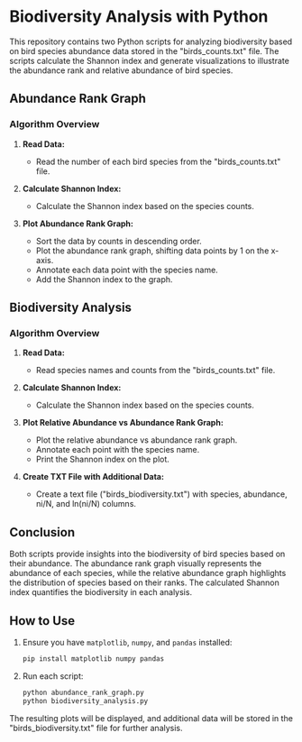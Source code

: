 # Biodiversity Analysis with Python

This repository contains two Python scripts for analyzing biodiversity based on bird species abundance data stored in the "birds_counts.txt" file. The scripts calculate the Shannon index and generate visualizations to illustrate the abundance rank and relative abundance of bird species.

## Abundance Rank Graph

### Algorithm Overview

1. **Read Data:**
   - Read the number of each bird species from the "birds_counts.txt" file.

2. **Calculate Shannon Index:**
   - Calculate the Shannon index based on the species counts.

3. **Plot Abundance Rank Graph:**
   - Sort the data by counts in descending order.
   - Plot the abundance rank graph, shifting data points by 1 on the x-axis.
   - Annotate each data point with the species name.
   - Add the Shannon index to the graph.

## Biodiversity Analysis

### Algorithm Overview

1. **Read Data:**
   - Read species names and counts from the "birds_counts.txt" file.

2. **Calculate Shannon Index:**
   - Calculate the Shannon index based on the species counts.

3. **Plot Relative Abundance vs Abundance Rank Graph:**
   - Plot the relative abundance vs abundance rank graph.
   - Annotate each point with the species name.
   - Print the Shannon index on the plot.

4. **Create TXT File with Additional Data:**
   - Create a text file ("birds_biodiversity.txt") with species, abundance, ni/N, and ln(ni/N) columns.


## Conclusion

Both scripts provide insights into the biodiversity of bird species based on their abundance. The abundance rank graph visually represents the abundance of each species, while the relative abundance graph highlights the distribution of species based on their ranks. The calculated Shannon index quantifies the biodiversity in each analysis.

## How to Use

1. Ensure you have `matplotlib`, `numpy`, and `pandas` installed:

   ```bash
   pip install matplotlib numpy pandas
   ```

2. Run each script:

   ```bash
   python abundance_rank_graph.py
   python biodiversity_analysis.py
   ```

The resulting plots will be displayed, and additional data will be stored in the "birds_biodiversity.txt" file for further analysis.
